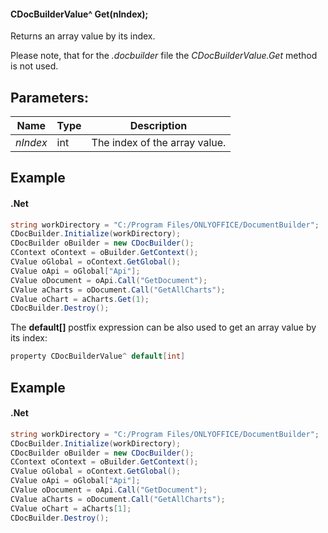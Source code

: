 #### CDocBuilderValue^ Get(nIndex);

Returns an array value by its index.

Please note, that for the *.docbuilder* file the *CDocBuilderValue.Get* method is not used.

## Parameters:

| Name     | Type | Description                   |
| -------- | ---- | ----------------------------- |
| *nIndex* | int  | The index of the array value. |

## Example

#### .Net

```c#
string workDirectory = "C:/Program Files/ONLYOFFICE/DocumentBuilder";
CDocBuilder.Initialize(workDirectory);
CDocBuilder oBuilder = new CDocBuilder();
CContext oContext = oBuilder.GetContext();
CValue oGlobal = oContext.GetGlobal();
CValue oApi = oGlobal["Api"];
CValue oDocument = oApi.Call("GetDocument");
CValue aCharts = oDocument.Call("GetAllCharts");
CValue oChart = aCharts.Get(1);
CDocBuilder.Destroy();
```

The **default\[]** postfix expression can be also used to get an array value by its index:

```c#
property CDocBuilderValue^ default[int]
```

## Example

#### .Net

```c#
string workDirectory = "C:/Program Files/ONLYOFFICE/DocumentBuilder";
CDocBuilder.Initialize(workDirectory);
CDocBuilder oBuilder = new CDocBuilder();
CContext oContext = oBuilder.GetContext();
CValue oGlobal = oContext.GetGlobal();
CValue oApi = oGlobal["Api"];
CValue oDocument = oApi.Call("GetDocument");
CValue aCharts = oDocument.Call("GetAllCharts");
CValue oChart = aCharts[1];
CDocBuilder.Destroy();
```
